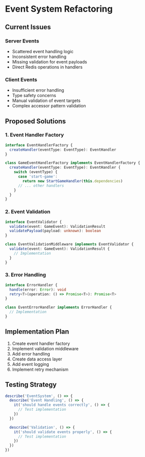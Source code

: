 # Event System Refactoring

## Current Issues

### Server Events

- Scattered event handling logic
- Inconsistent error handling
- Missing validation for event payloads
- Direct Redis operations in handlers

### Client Events

- Insufficient error handling
- Type safety concerns
- Manual validation of event targets
- Complex accessor pattern validation

## Proposed Solutions

### 1. Event Handler Factory

```typescript
interface EventHandlerFactory {
  createHandler(eventType: EventType): EventHandler
}

class GameEventHandlerFactory implements EventHandlerFactory {
  createHandler(eventType: EventType): EventHandler {
    switch (eventType) {
      case 'start-game':
        return new StartGameHandler(this.dependencies)
      // ... other handlers
    }
  }
}
```

### 2. Event Validation

```typescript
interface EventValidator {
  validate(event: GameEvent): ValidationResult
  validatePayload(payload: unknown): boolean
}

class EventValidationMiddleware implements EventValidator {
  validate(event: GameEvent): ValidationResult {
    // Implementation
  }
}
```

### 3. Error Handling

```typescript
interface ErrorHandler {
  handle(error: Error): void
  retry<T>(operation: () => Promise<T>): Promise<T>
}

class EventErrorHandler implements ErrorHandler {
  // Implementation
}
```

## Implementation Plan

1. Create event handler factory
2. Implement validation middleware
3. Add error handling
4. Create data access layer
5. Add event logging
6. Implement retry mechanism

## Testing Strategy

```typescript
describe('EventSystem', () => {
  describe('Event Handling', () => {
    it('should handle events correctly', () => {
      // Test implementation
    })
  })

  describe('Validation', () => {
    it('should validate events properly', () => {
      // Test implementation
    })
  })
})
```
